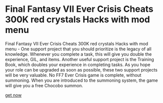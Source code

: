 # Final Fantasy VII Ever Crisis Cheats 300K red crystals Hacks with mod menu

Final Fantasy VII Ever Crisis Cheats 300K red crystals Hacks with mod menu - One support project that you should prioritize is the legacy of all knowledge. Whenever you complete a task, this will give you double the experience, GIL, and items. Another useful support project is the Training Book, which doubles your experience in completing tasks. As you hope your role can be upgraded as soon as possible, these two support projects will be very valuable. No FF7 Ever Crisis game is complete, without summoning. When you are introduced to the summoning system, the game will give you a free Chocobo summon.

[get now](https://axegomod.top/final-fantasy-vii-ever-crisis/)
